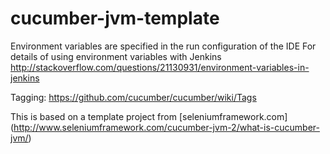 cucumber-jvm-template
=====================

Environment variables are specified in the run configuration of the IDE
For details of using environment variables with Jenkins http://stackoverflow.com/questions/21130931/environment-variables-in-jenkins

Tagging: https://github.com/cucumber/cucumber/wiki/Tags


This is based on a template project from [seleniumframework.com] (http://www.seleniumframework.com/cucumber-jvm-2/what-is-cucumber-jvm/)
